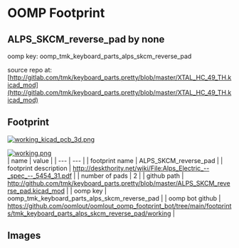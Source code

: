 # OOMP Footprint  
## ALPS_SKCM_reverse_pad  by none  
  
oomp key: oomp_tmk_keyboard_parts_alps_skcm_reverse_pad  
  
source repo at: [http://gitlab.com/tmk/keyboard_parts.pretty/blob/master/XTAL_HC_49_TH.kicad_mod](http://gitlab.com/tmk/keyboard_parts.pretty/blob/master/XTAL_HC_49_TH.kicad_mod)  
## Footprint  
  
[![working_kicad_pcb_3d.png](working_kicad_pcb_3d_600.png)](working_kicad_pcb_3d.png)  
  
[![working.png](working_600.png)](working.png)  
| name | value | 
| --- | --- | 
| footprint name | ALPS_SKCM_reverse_pad | 
| footprint description | http://deskthority.net/wiki/File:Alps_Electric_--_spec_--_5454_31.pdf | 
| number of pads | 2 | 
| github path | http://github.com/tmk/keyboard_parts.pretty/blob/master/ALPS_SKCM_reverse_pad.kicad_mod | 
| oomp key | oomp_tmk_keyboard_parts_alps_skcm_reverse_pad | 
| oomp bot github | https://github.com/oomlout/oomlout_oomp_footprint_bot/tree/main/footprints/tmk_keyboard_parts_alps_skcm_reverse_pad/working | 
## Images  
